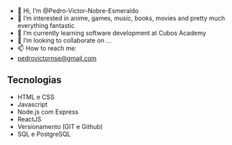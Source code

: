 - 👋 Hi, I’m @Pedro-Victor-Nobre-Esmeraldo
- 👀 I’m interested in anime, games, music, books, movies and pretty much everything fantastic
- 🌱 I’m currently learning software development at Cubos Academy
- 💞️ I’m looking to collaborate on ...
- 📫 How to reach me:
- pedrovictornse@gmail.com


<h2>Tecnologias</h2>
<ul>
 <li>HTML e CSS</li>
 <li>Javascript</li>
 <li>Node.js com Express</li>
 <li>ReactJS</li>
 <li>Versionamento (GIT e Github)</li>
 <li>SQL e PostgreSQL</li>
</ul>
<!---
Pedro-Victor-Nobre-Esmeraldo/Pedro-Victor-Nobre-Esmeraldo is a ✨ special ✨ repository because its `README.md` (this file) appears on your GitHub profile.
You can click the Preview link to take a look at your changes.
--->
